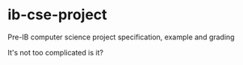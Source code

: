 # ib-cse-project
Pre-IB computer science project specification, example and grading

It's not too complicated is it?
